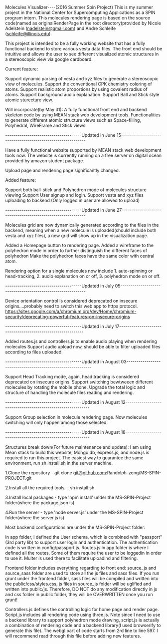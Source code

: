 Molecules Visualizer----(2016 Summer Spin Project)
This is my summer project in the National Center for Supercomputing Applications as a SPIN program intern.
This molecules rendering page is based on the source code(named as originalRenderPage in the root directory)provided by Nicole Adelstein (nadelstein@gmail.com) and Andre Schleife (schleife@illinois.edu).

This project is intended to be a fully working website that has a fully functional backend to store various vesta data files. The front end should be intuitive and allows the user to see different visualized atomic structures in a stereoscopic view via google cardboard.

Current feature:

Support dynamic parsing of vesta and xyz files to generate a stereoscopic view of molecules.
Support the conventional CPK chemistry coloring of atoms.
Support realistic atom proportions by using covalent radius of atoms.
Support background audio explanation.
Support Ball and Stick style atomic sturecture view. 

Will incorporate(by May 31):
A fully functional front end and backend skeleton code by using MEAN stack web development tools.
Functionalities to generate different atomic structure views such as Space-filling, Polyhedral, WireFrame and Stick views.

--------------------------------------Updated in June 15------------------------------------------------------------

Have a fully functional website supported by MEAN stack web development tools now. 
The website is currently running on a free server on digital ocean provided by amazon student package. 

Upload page and rendering page significantly changed.

Added feature:

Support both ball-stick and Polyhedron mode of molecules structure viewing
Support User signup and login.
Support vesta and xyz files uploading to backend (Only logged in user are allowed to upload)

--------------------------------------Updated in June 27------------------------------------------------------------

Molecules grid are now dynamically generated according to the files in the backend, meaning when a new molecule is uploaded(should include both vesta and xyz files), a new grid will show up in the visualization page.

Added a Homepage button to rendering page.
Added a wireframe to the polyhedron mode in order to further distinguish the different faces of polyhedron
Make the polyhedron faces have the same color with central atom.

Rendering option for a single molecules now include 1. auto-spinning or head-tracking, 2. audio explanation on or off, 3. polyhedron mode on or off. 

--------------------------------------Updated in July 05------------------------------------------------------------

Device orientation control is considered deprecated on insecure origins....probably need to switch this web app to https protocol. 
https://sites.google.com/a/chromium.org/dev/Home/chromium-security/deprecating-powerful-features-on-insecure-origins

--------------------------------------Updated in July 17------------------------------------------------------------

Added routes.js and controllers.js to enable audio playing when rendering molecules
Support audio upload now, should be able to filter uploaded files according to files uploaded.

--------------------------------------Updated in August 03------------------------------------------------------------

Support Head Tracking mode, again, head tracking is considered deprecated on insecure origins.
Support switching bewtweeen different molecules by rotating the mobile phone.
Upgrade the total logic and structure of handling the molecule files reading and rendering. 

--------------------------------------Updated in August 12------------------------------------------------------------

Support Group selection in molecule rendering page. Now molecules switching will only happen among those selected. 


--------------------------------------Updated in August 18------------------------------------------------------------

Structures break down(For future maintenance and update): 
I am using Mean stack to build this website, Mongo db, express.js, and node.js is required to run this project.
The easiest way to guarantee the same environment, run sh install.sh in the server machine. 

1.Clone the repository - git clone git@github.com:Randolph-zeng/MS-SPIN-PROJECT.git

2.Install all the required tools. - sh install.sh

3.Install local packages - type 'npm install' under the MS-SPIN-Project folder(where the package.json is)  

4.Run the server - type 'node server.js' under the MS-SPIN-Project folder(where the server.js is)

Most backend configurations are under the MS-SPIN-Project folder:

In app folder, I defined the User schema, which is combined with "passport"(3rd party lib) to support user login and authentication. The authentication code is written in config/passport.js. Routes.js in app folder is where I defined all the routes. Some of them require the user to be loggedin in order to use it. Multer is used there to facilitate uploadind and filtering.   

Frontend folder includes everything regarding to front end:
source_js and source_sass folder are used to store all the js files and sass files. If you run grunt under the frontend folder, sass files will be compiled and written into the public/css/styles.css, js files in source_js folder will be uglified and written into public/js. Therefore, DO NOT do any modification directly in js and css folder in public folder, they will be OVERWRITTEN once you run grunt!

Controllers.js defines the controlling logic for home page and render page. Script.js includes all rendering code using three.js.
Note since I need to use a backend library to support polyhedron mode drawing, script.js is actually a combination of rendering code and a backend library(I used browserify to generate this file). The webgl part of code starts from 2rd line to line 597. I will recommend read through this file before adding new features. 

